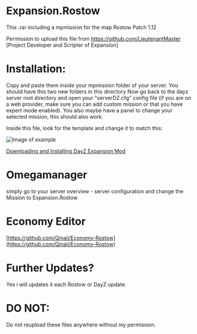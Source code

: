 # Expansion.Rostow
This .rar including a mpmission for the map Rostow
Patch 1.12

Permission to upload this file from https://github.com/LieutenantMaster [Project Developer and Scripter of Expansion]

# Installation:
Copy and paste them inside your mpmission folder of your server. You should have this two new folders in this directory
Now go back to the dayz server root directory and open your "serverDZ.cfg" config file (if you are on a web provider, make sure you can add custom mission or that you have expert mode enabled). You also maybe have a panel to change your selected mission, this should also work.

Inside this file, look for the template and change it to match this:

![Image of example](https://puu.sh/HBB7y/e95fc47042.png)

[Downloading and Installing DayZ Expansion Mod](https://steamcommunity.com/sharedfiles/filedetails/?id=2430317812)

# Omegamanager
simply go to your server overview - server configuration and change the Mission to Expansion.Rostow

# Economy Editor
[https://github.com/Qinaii/Economy-Rostow](https://github.com/Qinaii/Economy-Rostow)

# Further Updates?
Yes i will updates it each Rostow or DayZ update.

# DO NOT:
Do not reupload these files anywhere without my permission.
